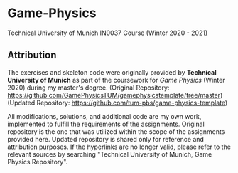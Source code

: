 # Game-Physics

Technical University of Munich IN0037 Course (Winter 2020 - 2021)

## Attribution

The exercises and skeleton code were originally provided by **Technical University of Munich** as part of the coursework for _Game Physics_ (Winter 2020) during my master's degree.
(Original Repository: https://github.com/GamePhysicsTUM/gamephysicstemplate/tree/master)<br>
(Updated Repository: https://github.com/tum-pbs/game-physics-template)

All modifications, solutions, and additional code are my own work, implemented to fulfill the requirements of the assignments. Original repository is the one that was utilized within the scope of the assignments provided here. Updated repository is shared only for reference and attribution purposes. If the hyperlinks are no longer valid, please refer to the relevant sources by searching "Technical University of Munich, Game Physics Repository".
